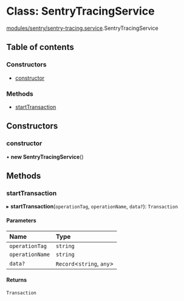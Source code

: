 # Class: SentryTracingService

[modules/sentry/sentry-tracing.service](../modules/modules_sentry_sentry_tracing_service.md).SentryTracingService

## Table of contents

### Constructors

- [constructor](modules_sentry_sentry_tracing_service.SentryTracingService.md#constructor)

### Methods

- [startTransaction](modules_sentry_sentry_tracing_service.SentryTracingService.md#starttransaction)

## Constructors

### constructor

• **new SentryTracingService**()

## Methods

### startTransaction

▸ **startTransaction**(`operationTag`, `operationName`, `data?`): `Transaction`

#### Parameters

| Name | Type |
| :------ | :------ |
| `operationTag` | `string` |
| `operationName` | `string` |
| `data?` | `Record`<`string`, `any`\> |

#### Returns

`Transaction`
